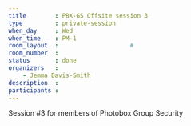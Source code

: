 ```yaml
---
title        : PBX-GS Offsite session 3
type         : private-session
when_day     : Wed
when_time    : PM-1
room_layout  :                    #
room_number  :
status       : done
organizers   :
    - Jemma Davis-Smith
description  :
participants :                  
---
```



Session #3 for members of Photobox Group Security
